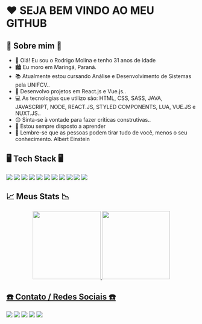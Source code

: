 # ❤️ SEJA BEM VINDO AO MEU GITHUB

## 🎉 Sobre mim 🎉

- 👋 Olá! Eu sou o Rodrigo Molina e tenho 31 anos de idade
- 🏙️ Eu moro em Maringá, Paraná.
- 📚 Atualmente estou cursando Análise e Desenvolvimento de Sistemas pela UNIFCV..
- 📖 Desenvolvo projetos em React.js e Vue.js..
- 💻 As tecnologias que utilizo são: HTML, CSS, SASS, JAVA, JAVASCRIPT, NODE, REACT.JS, STYLED COMPONENTS, LUA, VUE.JS e NUXT.JS..
- 😊 Sinta-se à vontade para fazer críticas construtivas..
- 🎈 Estou sempre disposto a aprender
- 🤩 Lembre-se que as pessoas podem tirar tudo de você, menos o seu conhecimento. Albert Einstein

## 🖥️ Tech Stack 🖥️
<div>
  <img align="center" src="https://img.shields.io/badge/HTML5-E34F26?style=for-the-badge&logo=html5&logoColor=white"/> 
  <img align="center" src="https://img.shields.io/badge/CSS3-1572B6?style=for-the-badge&logo=css3&logoColor=white"/>
  <img align="center" src="https://img.shields.io/badge/Sass-CC6699?style=for-the-badge&logo=sass&logoColor=white"/>
  <img align="center" src="https://img.shields.io/badge/JavaScript-F7DF1E?style=for-the-badge&logo=javascript&logoColor=black"/>
  <img align="center" src="https://img.shields.io/badge/TypeScript-007ACC?style=for-the-badge&logo=typescript&logoColor=white"/>
  <img align="center" src="https://img.shields.io/badge/Vue.js-35495E?style=for-the-badge&logo=vue.js&logoColor=4FC08D"/>
  <img align="center" src="https://img.shields.io/badge/React-20232A?style=for-the-badge&logo=react&logoColor=61DAFB"/>
  <img align="center" src="https://img.shields.io/badge/styled--components-DB7093?style=for-the-badge&logo=styled-components&logoColor=white"/>
  <img align="center" src="https://img.shields.io/badge/React_Router-CA4245?style=for-the-badge&logo=react-router&logoColor=white"/>
  <img align="center" src="https://img.shields.io/badge/Java-ED8B00?style=for-the-badge&logo=openjdk&logoColor=white"/>
  <img align="center" src="https://img.shields.io/badge/Lua-2C2D72?style=for-the-badge&logo=lua&logoColor=white"/>
</div>

## 📈 Meus Stats 📉

<div align="center">
  <a href="https://github.com/devrodrigomolina">
  <img height="180em" src="https://github-readme-stats.vercel.app/api?username=devrodrigomolina&show_icons=true&theme=dracula&include_all_commits=true&count_private=true"/>
  <img height="180em" src="https://github-readme-stats.vercel.app/api/top-langs/?username=devrodrigomolina&layout=compact&langs_count=7&theme=dracula"/>
</div>


  
## ☎️ Contato / Redes Sociais ☎️

<a href="https://wa.me/+5544998070146" target="_blank"><img src="https://img.shields.io/badge/WhatsApp-25D366?style=for-the-badge&logo=whatsapp&logoColor=white" target="_blank"></a> 
<a href="https://www.facebook.com/RodrigoSRNm" target="_blank"><img src="https://img.shields.io/badge/Facebook-1877F2?style=for-the-badge&logo=facebook&logoColor=white" target="_blank"></a> 
<a href="https://www.instagram.com/dev.rodrigomolina" target="_blank"><img src="https://img.shields.io/badge/-Instagram-%23E4405F?style=for-the-badge&logo=instagram&logoColor=white" target="_blank"></a>
<a href = "mailto:dev.rodrigomolina@gmail.com"><img src="https://img.shields.io/badge/-Gmail-%23333?style=for-the-badge&logo=gmail&logoColor=white" target="_blank"></a>
<a href="https://www.linkedin.com/in/devrodrigomolina" target="_blank"><img src="https://img.shields.io/badge/-LinkedIn-%230077B5?style=for-the-badge&logo=linkedin&logoColor=white" target="_blank"></a> 
  
 

